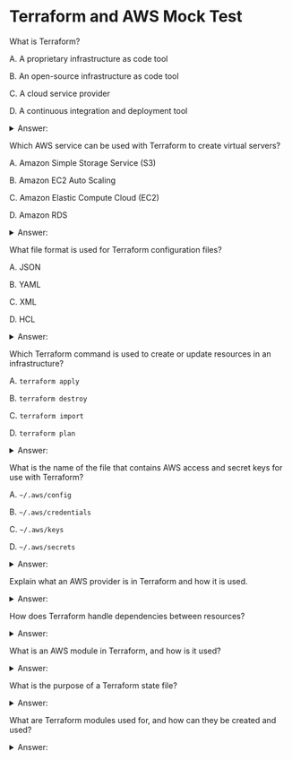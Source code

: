 # Terraform and AWS Mock Test

What is Terraform?

A. A proprietary infrastructure as code tool

B. An open-source infrastructure as code tool

C. A cloud service provider

D. A continuous integration and deployment tool

<details>
<summary>Answer:</summary>
B. An open-source infrastructure as code tool
</details>

Which AWS service can be used with Terraform to create virtual servers?

A. Amazon Simple Storage Service (S3)

B. Amazon EC2 Auto Scaling

C. Amazon Elastic Compute Cloud (EC2)

D. Amazon RDS

<details>
<summary>Answer:</summary>
C. Amazon Elastic Compute Cloud (EC2)
</details>

What file format is used for Terraform configuration files?

A. JSON

B. YAML

C. XML

D. HCL

<details>
<summary>Answer:</summary>
D. HCL
</details>

Which Terraform command is used to create or update resources in an infrastructure?

A. `terraform apply`

B. `terraform destroy`

C. `terraform import`

D. `terraform plan`

<details>
<summary>Answer:</summary>
A. terraform apply
</details>

What is the name of the file that contains AWS access and secret keys for use with Terraform?

A. `~/.aws/config`

B. `~/.aws/credentials`

C. `~/.aws/keys`

D. `~/.aws/secrets`

<details>
<summary>Answer:</summary>
B. ~/.aws/credentials
</details>

Explain what an AWS provider is in Terraform and how it is used.

<details>
<summary>Answer:</summary>
In Terraform, an AWS provider is responsible for creating and managing resources in AWS. It is used to interact with the AWS API to create, read, update, and delete resources. To use an AWS provider, you must first configure it by specifying the AWS region and authentication details (such as access and secret keys) in the provider block of your Terraform configuration file. You can then use Terraform resources to create and manage resources within the AWS provider.
</details>

How does Terraform handle dependencies between resources?

<details>
<summary>Answer:</summary>
Terraform handles dependencies between resources using the `depends_on` parameter. When you define a resource, you can specify that it depends on one or more other resources. Terraform will then create or update those dependent resources before creating or updating the resource that depends on them. This ensures that resources are created in the correct order and that dependencies are properly managed.
</details>

What is an AWS module in Terraform, and how is it used?

<details>
<summary>Answer:</summary>
In Terraform, an AWS module is a reusable configuration file that defines a set of related resources. It allows you to package and share common configurations and infrastructure patterns, making it easier to manage and maintain your infrastructure. An AWS module can be used in multiple Terraform projects, and it can be customized by passing in variable values. To use an AWS module, you must first define it in your Terraform configuration file using the `module` block and specifying the source location (either a local directory or a remote Git repository). You can then use the resources defined in the module just like any other Terraform resource.
</details>

What is the purpose of a Terraform state file?

<details>
<summary>Answer:</summary>
The purpose of a Terraform state file is to store information about the resources that Terraform has created. This includes the configuration of each resource, as well as any metadata that Terraform uses to manage the resource (such as the resource ID or ARN). The state file is used by Terraform to manage the lifecycle of resources: when you run `terraform apply`, Terraform reads the state file to determine the current state of the infrastructure, then makes any necessary changes to bring it into the desired state. The state file is also used to track dependencies between resources and to ensure that resources are created or updated in the correct order. By default, the state file is stored locally on the machine running Terraform, but it can also be stored remotely in a state backend such as Amazon S3 or HashiCorp Consul.
</details>

What are Terraform modules used for, and how can they be created and used?

<details>
<summary>Answer:</summary>
Terraform modules are used to package and share common configurations and infrastructure patterns, making it easier to manage and maintain infrastructure. Modules are reusable, which means they can be used across multiple projects. A module can be created by defining a set of resources in a separate Terraform configuration file and packaging it in a directory. The directory can then be shared and reused across different projects. To use a module, you can reference it in your Terraform configuration file using the `module` block and specifying the source location of the module. You can also pass input variables to the module to customize its behavior for your particular use case.
</details>
